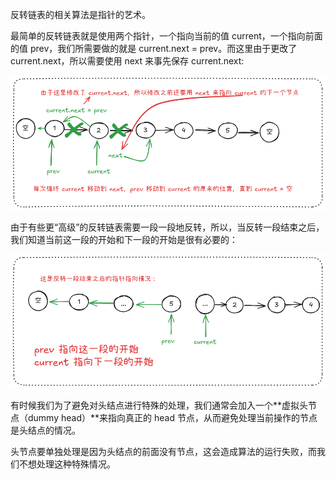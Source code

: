 反转链表的相关算法是指针的艺术。

最简单的反转链表就是使用两个指针，一个指向当前的值 current，一个指向前面的值 prev，我们所需要做的就是 current.next = prev。而这里由于更改了 current.next，所以需要使用 next 来事先保存 current.next:

![](../../../../images/2024/1732603610559-cd9c69b2-6e8c-4837-a409-73b3d8cb7cd1.png)

由于有些更“高级”的反转链表需要一段一段地反转，所以，当反转一段结束之后，我们知道当前这一段的开始和下一段的开始是很有必要的：

![](../../../../images/2024/1732603910285-e879ddcd-d544-4272-bfa8-3ea31f115cf9.png)

有时候我们为了避免对头结点进行特殊的处理，我们通常会加入一个**虚拟头节点（dummy head）**来指向真正的 head 节点，从而避免处理当前操作的节点是头结点的情况。

头节点要单独处理是因为头结点的前面没有节点，这会造成算法的运行失败，而我们不想处理这种特殊情况。



